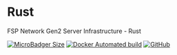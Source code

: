 # Rust 

FSP Network Gen2 Server Infrastructure - Rust

[![MicroBadger Size](https://img.shields.io/microbadger/image-size/fspnetwork/rust.svg?style=flat-square)](https://microbadger.com/#/images/fspnetwork/rust)
[![Docker Automated build](https://img.shields.io/docker/automated/fspnetwork/rust.svg?style=flat-square)](https://hub.docker.com/r/fspnetwork/rust/)
[![GitHub](https://img.shields.io/github/license/fspnet/rust.svg?style=flat-square)](https://github.com/fspnetwork/rust/blob/master/LICENSE)